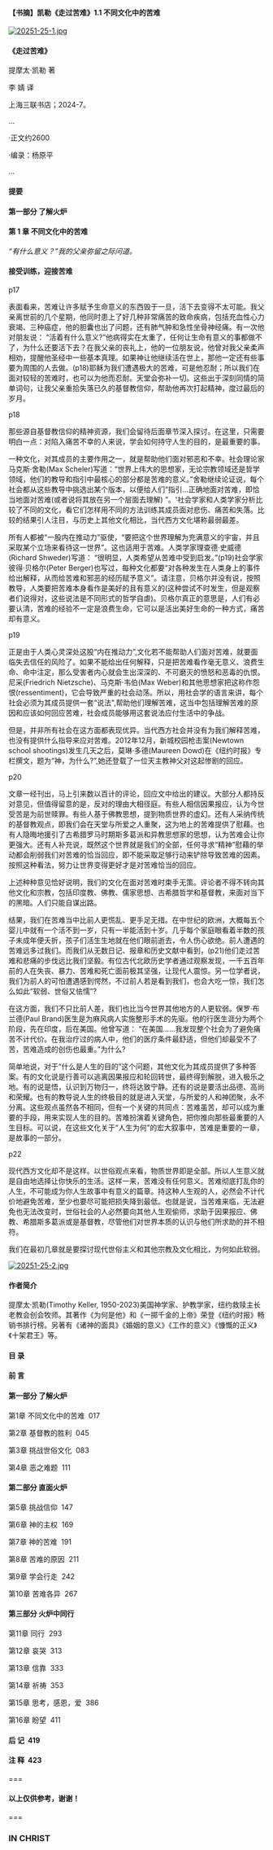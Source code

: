 #### 【书摘】凯勒《走过苦难》1.1 不同文化中的苦难

[![20251-25-1.jpg](https://i.postimg.cc/RFmdxNCX/20251-25-1.jpg)](https://postimg.cc/7CB0gP22)

#### 《走过苦难》



提摩太·凯勒 著  


李 婧 译


上海三联书店；2024-7。



...

·正文约2600


·编录：杨原平

...



#### 提要


#### 第一部分 了解火炉



#### 第 1 章 不同文化中的苦难





*“有什么意义？”我的父亲弥留之际问道。*





#### 接受训练，迎接苦难



p17



表面看来，苦难让许多赋予生命意义的东西毁于一旦，活下去变得不太可能。我父亲离世前的几个星期，他同时患上了好几种非常痛苦的致命疾病，包括充血性心力衰竭、三种癌症，他的胆囊也出了问题，还有肺气肿和急性坐骨神经痛。有一次他对朋友说： “活着有什么意义?”他病得实在太重了，任何让生命有意义的事都做不了，为什么还要活下去？在我父亲的丧礼上，他的一位朋友说，他曾对我父亲柔声相劝，提醒他圣经中一些基本真理。如果神让他继续活在世上，那他一定还有些事要为周围的人去做。(p18)耶稣为我们遭遇极大的苦难，可是他忍耐；所以我们在面对较轻的苦难时，也可以为他而忍耐。天堂会弥补一切。这些出于深刻同情的简单词句，让我父亲重拾失落已久的基督教信仰，帮助他再次打起精神，度过最后的岁月。



p18



那些源自基督教信仰的精神资源，我们会留待后面章节深入探讨。在这里，只需要明白一点：对陷入痛苦不幸的人来说，学会如何持守人生的目的，是最重要的事。



一种文化，对其成员的主要作用之一，就是帮助他们面对邪恶和不幸。社会理论家马克斯·舍勒(Max Scheler)写道：“世界上伟大的思想家，无论宗教领域还是哲学领域，他们的教导和指引中最核心的部分都是苦难的意义。”舍勒继续论证说，每个社会都从这些教导中挑选出某个版本，以便给人们“指引…正确地面对苦难，即恰当地面对苦难(或者说将其放在另一个层面去理解) ”。'社会学家和人类学家分析比较了不同的文化，看它们怎样用不同的方法训练其成员面对悲伤、痛苦和失落。比较的结果引人注目，与历史上其他文化相比，当代西方文化堪称最弱最差。



所有人都被“一股内在推动力”驱使，“要把这个世界理解为充满意义的宇宙，并且采取某个立场来看待这一世界”。这也适用于苦难。人类学家理查德·史威德(Richard Shweder)写道： “很明显，人类希望从苦难中受到启发。”(p19)社会学家彼得·贝格尔(Peter Berger)也写过，每种文化都要“对各种发生在人类身上的事件给出解释，从而给苦难和邪恶的经历赋予意义”。请注意，贝格尔并没有说，按照教导，人类要把苦难本身看作是美好的且有意义的(这种尝试不时发生，但是观察者们说得对，这些说法是不同形式的哲学自虐)。贝格尔真正的意思是，人们有必要认清，苦难的经验不一定是浪费生命，它可以是活出美好生命的一种方式，痛苦却有意义。



p19



正是由于人类心灵深处这股“内在推动力”,文化若不能帮助人们面对苦难，就要面临失去信任的风险了。如果不能给出任何解释，只是把苦难看作毫无意义、浪费生命、命中注定，那么受害者内心就会生出深深的、不可磨灭的愤怒和恶毒的仇恨。尼采(Friedrich Nietzsche)、马克斯·韦伯(Max Weber)和其他思想家把这称作怨恨(ressentiment)，它会导致严重的社会动荡。所以，用社会学的语言来讲，每个社会必须为其成员提供一套“说法",帮助他们理解苦难，这当中包括理解苦难的原因和应该如何回应苦难，社会成员能够用这套说法应付生活中的争战。



但是，并非所有社会在这方面都表现优异。当代西方社会并没有为我们解释苦难，也没有提供什么指导来应对苦难。2012年12月，新城校园枪击案(Newtown school shootings)发生几天之后，莫琳·多德(Maureen Dowd)在《纽约时报》专栏撰文，题为“神，为什么?”,她还登载了一位天主教神父对这起惨剧的回应。



p20



文章一经刊出，马上引来数以百计的评论，回应文中给出的建议。大部分人都持反对意见，但值得留意的是，反对的理由大相径庭。有些人相信因果报应，认为今世受苦是为前世赎罪。有些人基于佛教思想，提到物质世界的虚幻。还有人采纳传统的基督教观点，即我们会在天堂与所爱之人重聚，这为地上的苦难提供了慰藉。也有人隐晦地援引了古希腊罗马时期斯多葛派和异教思想家的思想，认为苦难会让你更强大。还有人补充说，既然这个世界就是我们的全部，任何寻求“精神”慰藉的举动都会削弱我们对苦难的恰当回应，即不能采取足够行动来铲除导致苦难的因素。按照这种看法，努力让世界变得更好才是对苦难恰当的回应。



上述种种意见恰好说明，我们的文化在面对苦难时束手无策。评论者不得不转向其他文化和宗教，包括印度教、佛教、儒家思想、古希腊哲学和基督教，来面对当下的黑暗。人们只能自谋出路。



结果，我们在苦难当中比前人更慌乱、更手足无措。在中世纪的欧洲，大概每五个婴儿中就有一个活不到一岁，只有一半能活到十岁。几乎每个家庭眼看着半数的孩子未成年便夭折，孩子们活生生地就在他们眼前逝去，令人伤心欲绝。前人遭遇的苦难远多过我们。而我们从无数日记、报章和历史文献中看到，(p21)他们走过苦难和悲痛的步伐远比我们坚毅。有位古代北欧历史学者通过观察发现，一千五百年前的人在失丧、暴力、苦难和死亡面前极其坚强，让现代人震惊。另一位学者说，我们为前人的可怕遭遇感到愕然，不过前人若是看到我们，也会大吃一惊，我们怎么如此“软弱、世俗又怯懦”?



在这方面，我们不只比前人差，我们也比当今世界其他地方的人更软弱。保罗·布兰德(Paul Brand)医生是为麻风病人实施整形手术的先驱。他的行医生涯分为两个阶段，先在印度，后在美国。他曾写道： “在美国……我发现整个社会为了避免痛苦不计代价。在我治疗过的病人中，他们的医疗条件最舒适，但他们却最受不了苦，苦难造成的创伤也最重。”为什么?



简单地说，对于“什么是人生的目的”这个问题，其他文化为其成员提供了多种答案。有的文化说是行善可以逃离因果报应和轮回转世，最终得到解脱，进入极乐之地。有的说是悟，认识到万物归一，终将达致宁静。还有的说是要活出品德、高尚和荣耀。也有的教导说人生的终极目的就是进入天堂，与所爱的人和神团聚，永不分离。这些观点虽然各不相同，但有一个关键的共同点：苦难虽苦，却可以成为重要的手段，用来实现人生的目的。苦难扮演着关键角色，把你推向那些最重要的人生目标。可以说，在这些文化关于“人生为何”的宏大叙事中，苦难是重要的一章，是故事的一部分。



p22



现代西方文化却不是这样。以世俗观点来看，物质世界即是全部。所以人生意义就是自由地选择让你快乐的生活。这样一来，苦难没有任何意义。苦难彻底打乱你的人生，不可能成为你人生故事中有意义的篇章。持这种人生观的人，必然会不计代价地避免苦难，至少也要尽可能把损失降到最低。也就是说，当苦难来临，无法避免也无法改变时，世俗社会的人必然要向其他人生观偷师，求助于因果报应、佛教、希腊斯多葛派或是基督教，尽管他们对世界本质的认识与他们所求助的并不相符。



我们在最初几章就是要探讨现代世俗主义和其他宗教及文化相比，为何如此软弱。




[![20251-25-2.jpg](https://i.postimg.cc/BvHpzx3j/20251-25-2.jpg)](https://postimg.cc/676C24yK)


#### 作者简介



提摩太·凯勒(Timothy Keller, 1950-2023)美国神学家、护教学家，纽约救赎主长老教会创会牧师。其著作《为何是他》和《一掷千金的上帝》荣登《纽约时报》畅销书排行榜。另著有《诸神的面具》《婚姻的意义》《工作的意义》《慷慨的正义》《十架君王》等。





#### 目 录



#### 前 言



#### 第一部分 了解火炉



第1章 不同文化中的苦难  017





第2章 基督教的胜利  045





第3章 挑战世俗文化  083



第4章 恶之难题  111



#### 第二部分 直面火炉



第5章 挑战信仰  147



第6章 神的主权  169





第7章 神的苦难  191





第8章 苦难的原因  211





第9章 学会行走  242





第10章 苦难各异  267



#### 第三部分 火炉中同行



第11章 同行  293





第12章 哀哭  313





第13章 信靠  333





第14章 祈祷  353





第15章 思考，感恩，爱  386





第16章 盼望  411



#### 后 记  419





#### 注 释  423



===

#### 以上仅供参考，谢谢！

===


### IN CHRIST
